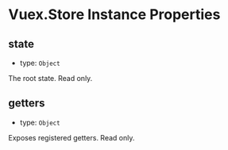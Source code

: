 # Vuex.Store Instance Properties

## state

* type: `Object`

The root state. Read only.

## getters

* type: `Object`

Exposes registered getters. Read only.

